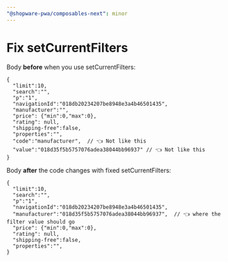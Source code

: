 ```yaml
---
"@shopware-pwa/composables-next": minor
---
```


# Fix setCurrentFilters

Body **before** when you use setCurrentFilters:

```
{
  "limit":10,
  "search":"",
  "p":"1",
  "navigationId":"018db20234207be8948e3a4b46501435",
  "manufacturer":"",
  "price": {"min":0,"max":0},
  "rating": null,
  "shipping-free":false,
  "properties":"",
  "code":"manufacturer",  // 👈 Not like this
  "value":"018d35f5b5757076adea38044bb96937" // 👈 Not like this
}
```

Body **after** the code changes with fixed setCurrentFilters:

```
{
  "limit":10,
  "search":"",
  "p":"1",
  "navigationId":"018db20234207be8948e3a4b46501435",
  "manufacturer":"018d35f5b5757076adea38044bb96937",  // 👈 where the filter value should go
  "price": {"min":0,"max":0},
  "rating": null,
  "shipping-free":false,
  "properties":"",
}
```

